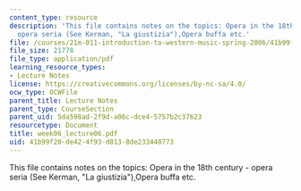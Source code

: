 ```yaml
---
content_type: resource
description: 'This file contains notes on the topics: Opera in the 18th century -
  opera seria (See Kerman, "La giustizia"),Opera buffa etc.'
file: /courses/21m-011-introduction-to-western-music-spring-2006/41b99f20de424f93d0138de233440773_week06_lecture06.pdf
file_size: 21778
file_type: application/pdf
learning_resource_types:
- Lecture Notes
license: https://creativecommons.org/licenses/by-nc-sa/4.0/
ocw_type: OCWFile
parent_title: Lecture Notes
parent_type: CourseSection
parent_uid: 5da598ad-2f9d-a06c-dce4-5757b2c37623
resourcetype: Document
title: week06_lecture06.pdf
uid: 41b99f20-de42-4f93-d013-8de233440773
---
```

This file contains notes on the topics: Opera in the 18th century - opera seria (See Kerman, "La giustizia"),Opera buffa etc.